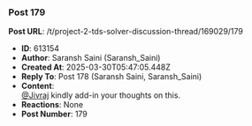 ### Post 179
**Post URL**: /t/project-2-tds-solver-discussion-thread/169029/179
- **ID**: 613154
- **Author**: Saransh Saini (Saransh_Saini)
- **Created At**: 2025-03-30T05:47:05.448Z
- **Reply To**: Post 178 (Saransh Saini, Saransh_Saini)
- **Content**:  
  <a class="mention" href="/u/jivraj">@Jivraj</a> kindly add-in your thoughts on this.
- **Reactions**: None
- **Post Number**: 179

